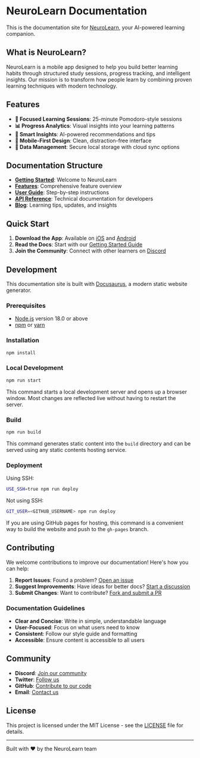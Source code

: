 # NeuroLearn Documentation

This is the documentation site for [NeuroLearn](https://neurolearn.app), your AI-powered learning companion.

## What is NeuroLearn?

NeuroLearn is a mobile app designed to help you build better learning habits through structured study sessions, progress tracking, and intelligent insights. Our mission is to transform how people learn by combining proven learning techniques with modern technology.

## Features

- **🎯 Focused Learning Sessions**: 25-minute Pomodoro-style sessions
- **📊 Progress Analytics**: Visual insights into your learning patterns
- **🧠 Smart Insights**: AI-powered recommendations and tips
- **📱 Mobile-First Design**: Clean, distraction-free interface
- **🔄 Data Management**: Secure local storage with cloud sync options

## Documentation Structure

- **[Getting Started](/docs/intro)**: Welcome to NeuroLearn
- **[Features](/docs/features)**: Comprehensive feature overview
- **[User Guide](/docs/getting-started)**: Step-by-step instructions
- **[API Reference](/docs/api)**: Technical documentation for developers
- **[Blog](/blog)**: Learning tips, updates, and insights

## Quick Start

1. **Download the App**: Available on [iOS](https://apps.apple.com/app/neurolearn) and [Android](https://play.google.com/store/apps/details?id=com.neurolearn.app)
2. **Read the Docs**: Start with our [Getting Started Guide](/docs/getting-started)
3. **Join the Community**: Connect with other learners on [Discord](https://discord.gg/neurolearn)

## Development

This documentation site is built with [Docusaurus](https://docusaurus.io/), a modern static website generator.

### Prerequisites

- [Node.js](https://nodejs.org/en/download/) version 18.0 or above
- [npm](https://www.npmjs.com/) or [yarn](https://yarnpkg.com/)

### Installation

```bash
npm install
```

### Local Development

```bash
npm run start
```

This command starts a local development server and opens up a browser window. Most changes are reflected live without having to restart the server.

### Build

```bash
npm run build
```

This command generates static content into the `build` directory and can be served using any static contents hosting service.

### Deployment

Using SSH:

```bash
USE_SSH=true npm run deploy
```

Not using SSH:

```bash
GIT_USER=<GITHUB_USERNAME> npm run deploy
```

If you are using GitHub pages for hosting, this command is a convenient way to build the website and push to the `gh-pages` branch.

## Contributing

We welcome contributions to improve our documentation! Here's how you can help:

1. **Report Issues**: Found a problem? [Open an issue](https://github.com/neurolearn/neurolearn-mobile/issues)
2. **Suggest Improvements**: Have ideas for better docs? [Start a discussion](https://github.com/neurolearn/neurolearn-mobile/discussions)
3. **Submit Changes**: Want to contribute? [Fork and submit a PR](https://github.com/neurolearn/neurolearn-mobile/pulls)

### Documentation Guidelines

- **Clear and Concise**: Write in simple, understandable language
- **User-Focused**: Focus on what users need to know
- **Consistent**: Follow our style guide and formatting
- **Accessible**: Ensure content is accessible to all users

## Community

- **Discord**: [Join our community](https://discord.gg/neurolearn)
- **Twitter**: [Follow us](https://twitter.com/neurolearn)
- **GitHub**: [Contribute to our code](https://github.com/neurolearn/neurolearn-mobile)
- **Email**: [Contact us](mailto:support@neurolearn.app)

## License

This project is licensed under the MIT License - see the [LICENSE](LICENSE) file for details.

---

Built with ❤️ by the NeuroLearn team
